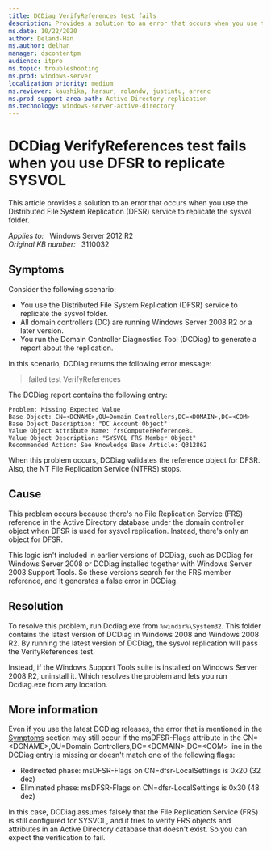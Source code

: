 ```yaml
---
title: DCDiag VerifyReferences test fails
description: Provides a solution to an error that occurs when you use the DFSR service to replicate the sysvol folder.
ms.date: 10/22/2020
author: Deland-Han 
ms.author: delhan
manager: dscontentpm
audience: itpro
ms.topic: troubleshooting
ms.prod: windows-server
localization_priority: medium
ms.reviewer: kaushika, harsur, rolandw, justintu, arrenc
ms.prod-support-area-path: Active Directory replication
ms.technology: windows-server-active-directory
---
```

# DCDiag VerifyReferences test fails when you use DFSR to replicate SYSVOL

This article provides a solution to an error that occurs when you use the Distributed File System Replication (DFSR) service to replicate the sysvol folder.

_Applies to:_ &nbsp; Windows Server 2012 R2  
_Original KB number:_ &nbsp; 3110032

## Symptoms

Consider the following scenario:

- You use the Distributed File System Replication (DFSR) service to replicate the sysvol folder.
- All domain controllers (DC) are running Windows Server 2008 R2 or a later version.
- You run the Domain Controller Diagnostics Tool (DCDiag) to generate a report about the replication.

In this scenario, DCDiag returns the following error message:

> failed test VerifyReferences

The DCDiag report contains the following entry:

```console
Problem: Missing Expected Value
Base Object: CN=<DCNAME>,OU=Domain Controllers,DC=<DOMAIN>,DC=<COM>
Base Object Description: "DC Account Object"
Value Object Attribute Name: frsComputerReferenceBL
Value Object Description: "SYSVOL FRS Member Object"
Recommended Action: See Knowledge Base Article: Q312862
```

When this problem occurs, DCDiag validates the reference object for DFSR. Also, the NT File Replication Service (NTFRS) stops.

## Cause

This problem occurs because there's no File Replication Service (FRS) reference in the Active Directory database under the domain controller object when DFSR is used for sysvol replication. Instead, there's only an object for DFSR.

This logic isn't included in earlier versions of DCDiag, such as DCDiag for Windows Server 2008 or DCDiag installed together with Windows Server 2003 Support Tools. So these versions search for the FRS member reference, and it generates a false error in DCDiag.

## Resolution

To resolve this problem, run Dcdiag.exe from `%windir%\System32`. This folder contains the latest version of DCDiag in Windows 2008 and Windows 2008 R2. By running the latest version of DCDiag, the sysvol replication will pass the VerifyReferences test.

Instead, if the Windows Support Tools suite is installed on Windows Server 2008 R2, uninstall it. Which resolves the problem and lets you run Dcdiag.exe from any location.

## More information

Even if you use the latest DCDiag releases, the error that is mentioned in the [Symptoms](#symptoms) section may still occur if the msDFSR-Flags attribute in the CN=\<DCNAME>,OU=Domain Controllers,DC=\<DOMAIN>,DC=\<COM> line in the DCDiag entry is missing or doesn't match one of the following flags:

- Redirected phase: msDFSR-Flags on CN=dfsr-LocalSettings is 0x20 (32 dez)  
- Eliminated phase: msDFSR-Flags on CN=dfsr-LocalSettings is 0x30 (48 dez)

In this case, DCDiag assumes falsely that the File Replication Service (FRS) is still configured for SYSVOL, and it tries to verify FRS objects and attributes in an Active Directory database that doesn't exist. So you can expect the verification to fail.
